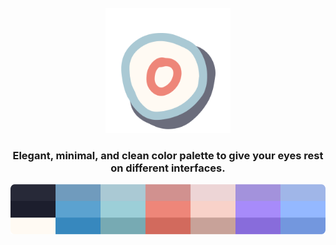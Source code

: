 
<p align="center">
  <img alt="Serendipity logo" src="https://raw.githubusercontent.com/Serendipity-Theme/.github/main/profile/Slogo.png" height="200" />
</p>
<h3 align="center">Elegant, minimal, and clean color palette to give your eyes rest on different interfaces.
</h3>

<p align="center">
  <img alt="Serendipity logo" src="https://raw.githubusercontent.com/Serendipity-Theme/.github/main/profile/palettes.png" height="80" />
</p>

